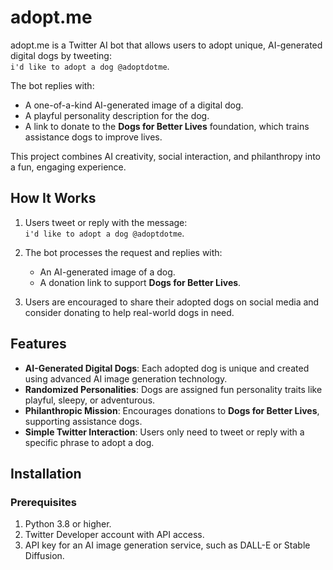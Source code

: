 # adopt.me

adopt.me is a Twitter AI bot that allows users to adopt unique, AI-generated digital dogs by tweeting:  
`i'd like to adopt a dog @adoptdotme`.

The bot replies with:
- A one-of-a-kind AI-generated image of a digital dog.
- A playful personality description for the dog.
- A link to donate to the **Dogs for Better Lives** foundation, which trains assistance dogs to improve lives.

This project combines AI creativity, social interaction, and philanthropy into a fun, engaging experience.

## How It Works

1. Users tweet or reply with the message:  
   `i'd like to adopt a dog @adoptdotme`.

2. The bot processes the request and replies with:
   - An AI-generated image of a dog.
   - A donation link to support **Dogs for Better Lives**.

3. Users are encouraged to share their adopted dogs on social media and consider donating to help real-world dogs in need.

## Features

- **AI-Generated Digital Dogs**: Each adopted dog is unique and created using advanced AI image generation technology.
- **Randomized Personalities**: Dogs are assigned fun personality traits like playful, sleepy, or adventurous.
- **Philanthropic Mission**: Encourages donations to **Dogs for Better Lives**, supporting assistance dogs.
- **Simple Twitter Interaction**: Users only need to tweet or reply with a specific phrase to adopt a dog.

## Installation

### Prerequisites
1. Python 3.8 or higher.
2. Twitter Developer account with API access.
3. API key for an AI image generation service, such as DALL-E or Stable Diffusion.
